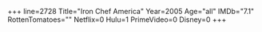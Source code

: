 +++
line=2728
Title="Iron Chef America"
Year=2005
Age="all"
IMDb="7.1"
RottenTomatoes=""
Netflix=0
Hulu=1
PrimeVideo=0
Disney=0
+++

